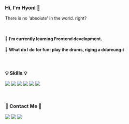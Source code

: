 ### Hi, I'm Hyoni 👋

There is no 'absolute' in the world. right?

<br>

#### 🌱 I’m currently learning Frontend development.
#### 👻 What do I do for fun: play the drums, riging a ddareung-i

<br>

### 💡 Skills 💡

<img src="https://img.shields.io/badge/React-61DAFB?style=flat-square&logo=React&logoColor=white"/> <img src="https://img.shields.io/badge/Redux-764ABC?style=flat-square&logo=Redux&logoColor=white"/>
<img src="https://img.shields.io/badge/styled Components-DB7093?style=flat-square&logo=styled-components&logoColor=white"/>
<img src="https://img.shields.io/badge/HTML-E34F26?style=flat-square&logo=HTML&logoColor=white"/>
<img src="https://img.shields.io/badge/JavaScript-F7DF1E?style=flat-square&logo=JavaScript&logoColor=white"/>
<img src="https://img.shields.io/badge/Amazon S3-569A31?style=flat-square&logo=Amazon S3&logoColor=white"/>

<br>

### 🚀 Contact Me 🚀
<a href="rectanglehihat@gmail.com"><img src="https://img.shields.io/badge/Gmail-EA4335?style=flat-square&logo=Gmail&logoColor=white"/></a> <a href="https://www.instagram.com/hahihuree/"><img src="https://img.shields.io/badge/Instagram-E4405F?style=flat-square&logo=Instagram&logoColor=white"/></a>
<a href="https://rectanlgehihat.tistory.com/"><img src="https://img.shields.io/badge/ tistory -000000?style=flat-square&logo=tistory&logoColor=white"/></a>
